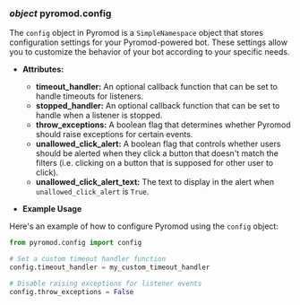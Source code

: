 ### *object* pyromod.config

The `config` object in Pyromod is a `SimpleNamespace` object that stores configuration settings for your Pyromod-powered
bot. These settings allow you to customize the behavior of your bot according to your specific needs.

* **Attributes:**
  * **timeout_handler:** An optional callback function that can be set to handle timeouts for listeners.
  * **stopped_handler:** An optional callback function that can be set to handle when a listener is stopped.
  * **throw_exceptions:** A boolean flag that determines whether Pyromod should raise exceptions for certain events.
  * **unallowed_click_alert:** A boolean flag that controls whether users should be alerted when they click a button that
  doesn't match the filters (i.e. clicking on a button that is supposed for other user to click).
  * **unallowed_click_alert_text:** The text to display in the alert when `unallowed_click_alert` is `True`.

* **Example Usage**

Here's an example of how to configure Pyromod using the `config` object:

```python
from pyromod.config import config

# Set a custom timeout handler function
config.timeout_handler = my_custom_timeout_handler

# Disable raising exceptions for listener events
config.throw_exceptions = False
```